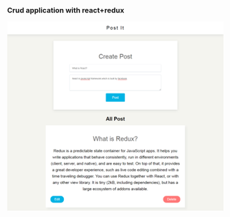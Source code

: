 ### Crud application with react+redux

![Image of screenshot](https://github.com/talhapatel/react-redux-crud/blob/master/assets/snapshot.png)